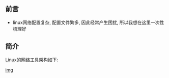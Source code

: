 <!--
.. title: linux网络配置-我想一次讲清楚
.. slug: linuxwang-luo-pei-zhi-wo-xiang-yi-ci-jiang-qing-chu
.. date: 2021-09-30 11:13:07 UTC+08:00
.. tags: 
.. category: 
.. link: 
.. description: 
.. type: text
-->

## 前言

- linux网络配置复杂, 配置文件繁多, 因此经常产生困扰, 所以我想在这里一次性梳理好

## 简介

Linux的网络工具架构如下:

[img](/images/networking.png)
